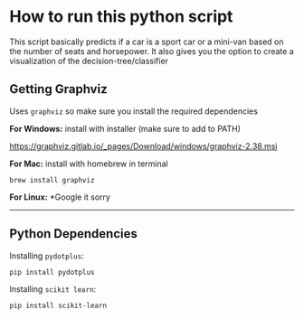 # How to run this python script
This script basically predicts if a car is a sport car or a mini-van based on the number of seats and horsepower.
It also gives you the option to create a visualization of the decision-tree/classifier

## Getting Graphviz
Uses `graphviz` so make sure you install the required dependencies

**For Windows:** install with installer (make sure to add to PATH)

https://graphviz.gitlab.io/_pages/Download/windows/graphviz-2.38.msi


**For Mac:** install with homebrew in terminal
```
brew install graphviz
```
**For Linux:** *Google it sorry

_________
## Python Dependencies

Installing `pydotplus`:

```
pip install pydotplus
```
Installing `scikit learn`:

```
pip install scikit-learn
```
